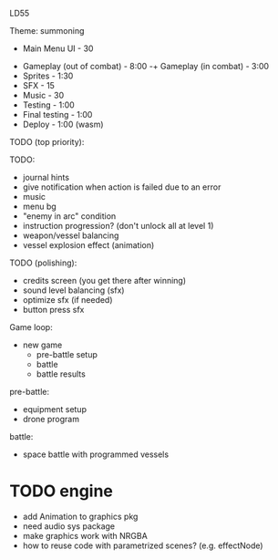 LD55

Theme: summoning

+ Main Menu UI - 30
- Gameplay (out of combat) - 8:00
-+ Gameplay (in combat) - 3:00
- Sprites - 1:30
- SFX - 15
- Music - 30
- Testing - 1:00
- Final testing - 1:00
- Deploy - 1:00 (wasm)

TODO (top priority):

TODO:

* journal hints
* give notification when action is failed due to an error
* music
* menu bg
* "enemy in arc" condition
* instruction progression? (don't unlock all at level 1)
* weapon/vessel balancing
* vessel explosion effect (animation)

TODO (polishing):

* credits screen (you get there after winning)
* sound level balancing (sfx)
* optimize sfx (if needed)
* button press sfx

Game loop:

* new game
  * pre-battle setup
  * battle
  * battle results

pre-battle:
- equipment setup
- drone program

battle:
- space battle with programmed vessels

# TODO engine

* add Animation to graphics pkg
* need audio sys package
* make graphics work with NRGBA
* how to reuse code with parametrized scenes? (e.g. effectNode)